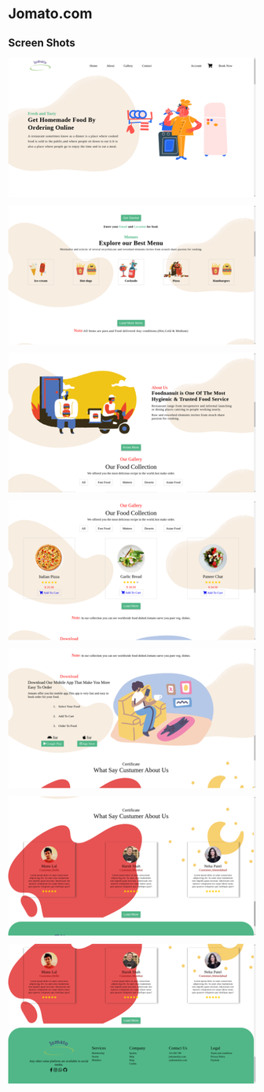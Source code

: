 # Jomato.com

## Screen Shots

![scrrenshot](sh1.png) <br>

![scrrenshot](sh2.png) <br>

![scrrenshot](sh3.png) <br>

![scrrenshot](sh4.png) <br>

![scrrenshot](sh5.png) <br>

![scrrenshot](sh6.png) <br>

![scrrenshot](sh7.png) <br>
